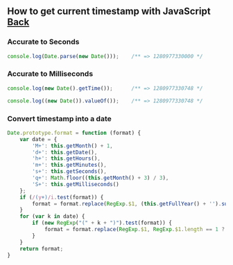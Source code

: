 ## How to get current timestamp with JavaScript [Back](./qa.md)

### Accurate to Seconds

```js
console.log(Date.parse(new Date()));    /** => 1280977330000 */
```

### Accurate to Milliseconds

```js
console.log(new Date().getTime());      /** => 1280977330748 */

console.log((new Date()).valueOf());    /** => 1280977330748 */
```

### Convert timestamp into a date

```js
Date.prototype.format = function (format) {
    var date = {
        'M+': this.getMonth() + 1,
        'd+': this.getDate(),
        'h+': this.getHours(),
        'm+': this.getMinutes(),
        's+': this.getSeconds(),
        'q+': Math.floor((this.getMonth() + 3) / 3),
        'S+': this.getMilliseconds()
    };
    if (/(y+)/i.test(format)) {
        format = format.replace(RegExp.$1, (this.getFullYear() + '').substr(4 - RegExp.$1.length));
    }
    for (var k in date) {
        if (new RegExp("(" + k + ")").test(format)) {
            format = format.replace(RegExp.$1, RegExp.$1.length == 1 ? date[k] : ("00" + date[k]).substr(("" + date[k]).length));
        }
    }
    return format;
}
```
